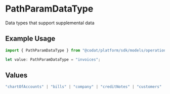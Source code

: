 # PathParamDataType

Data types that support supplemental data

## Example Usage

```typescript
import { PathParamDataType } from "@codat/platform/sdk/models/operations";

let value: PathParamDataType = "invoices";
```

## Values

```typescript
"chartOfAccounts" | "bills" | "company" | "creditNotes" | "customers" | "invoices" | "items" | "journalEntries" | "suppliers" | "taxRates" | "commerce-companyInfo" | "commerce-customers" | "commerce-disputes" | "commerce-locations" | "commerce-orders" | "commerce-payments" | "commerce-paymentMethods" | "commerce-products" | "commerce-productCategories" | "commerce-taxComponents" | "commerce-transactions"
```
